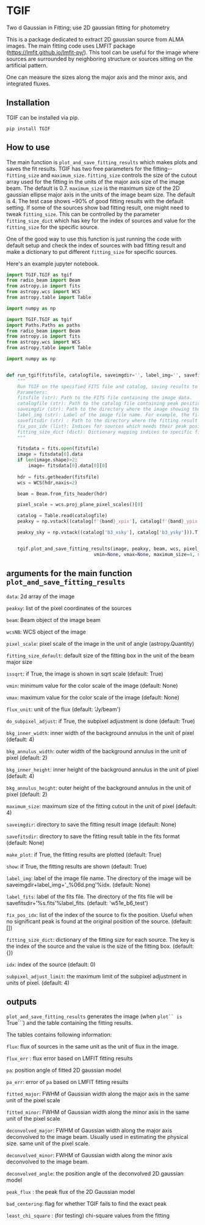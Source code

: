 # TGIF
Two d Gaussian in Fitting; use 2D gaussian fitting for photometry

This is a package dedicated to extract 2D gaussian source from ALMA images. The main fitting code uses LMFIT package (https://lmfit.github.io/lmfit-py/).
This tool can be useful for the image where sources are surrounded by neighboring structure or sources sitting on the artificial pattern.


One can measure the sizes along the major axis and the minor axis, and integrated fluxes.

## Installation

TGIF can be installed via pip.

``` pip install TGIF ```

## How to use
The main function is ```plot_and_save_fitting_results``` which makes plots and saves the fit results.
TGIF has two free parameters for the fitting--```fitting_size``` and ```maximum_size```.
```fitting_size``` controls the size of the cutout array used for the fitting in the units of the major axis size of the image beam. The default is 0.7.
```maximum_size``` is the maximum size of the 2D gaussian ellipse major axis in the units of the image beam size. The default is 4.
The test case shows ~90% of good fitting results with the default setting. If some of the sources show bad fitting result, one might need to tweak ```fitting_size```. 
This can be controlled by the parameter ```fitting_size_dict``` which has key for the index of sources and value for the ```fitting_size``` for the specific source.

One of the good way to use this function is just running the code with default setup and check the index of sources with bad fitting result and make a dictionary to put different ```fitting_size``` for specific sources.


Here's an example jupyter notebook.
```python
import TGIF.TGIF as tgif 
from radio_beam import Beam
from astropy.io import fits
from astropy.wcs import WCS
from astropy.table import Table

import numpy as np

import TGIF.TGIF as tgif
import Paths.Paths as paths
from radio_beam import Beam
from astropy.io import fits
from astropy.wcs import WCS
from astropy.table import Table

import numpy as np


def run_tgif(fitsfile, catalogfile, saveimgdir='', label_img='', savefitsdir='', fix_pos_idx=[], fitting_size_dict={}):
    """
    Run TGIF on the specified FITS file and catalog, saving results to PNG and FITS files.
    Parameters:
    fitsfile (str): Path to the FITS file containing the image data.
    catalogfile (str): Path to the catalog file containing peak positions of sources.
    saveimgdir (str): Path to the directory where the image showing the fitting result is saved.
    label_img (str): Label of the image file name. For example, the filename of the saved image will be (saveimgdir)/(label_img)_(six-digits index of the source).png
    savefitsdir (str) : Path to the directory where the fitting result table is saved.
    fix_pos_idx (list): Indices for sources which needs their peak positions to be fixed at the initial guess points. This is for sources with bad centering issue due to their faint peaks.
    fitting_size_dict (dict): Dictionary mapping indices to specific fitting sizes (default is empty dictionary)
    """

    fitsdata = fits.open(fitsfile)
    image = fitsdata[0].data
    if len(image.shape)>2:
        image= fitsdata[0].data[0][0]
   
    hdr = fits.getheader(fitsfile)  
    wcs = WCS(hdr,naxis=2)

    beam = Beam.from_fits_header(hdr)

    pixel_scale = wcs.proj_plane_pixel_scales()[0]

    catalog = Table.read(catalogfile)
    peakxy = np.vstack((catalog[f'{band}_xpix'], catalog[f'{band}_ypix'])).T

    peakxy_sky = np.vstack((catalog['b3_xsky'], catalog['b3_ysky'])).T


    tgif.plot_and_save_fitting_results(image, peakxy, beam, wcs, pixel_scale, fitting_size_default=0.6, saveimgdir=saveimgdir, label_img=label_img,
                                vmin=None, vmax=None, maximum_size=4, savefitsdir=savefitsdir,fix_pos_idx=fix_pos_idx, fitting_size_dict=fitting_size_dict)

```

## arguments for the main function ```plot_and_save_fitting_results```
```data```: 2d array of the image

```peakxy```: list of the pixel coordinates of the sources

```beam```: Beam object of the image beam

```wcsNB```: WCS object of the image

```pixel_scale```: pixel scale of the image in the unit of angle (astropy.Quantity)

```fitting_size_default```: default size of the fitting box in the unit of the beam major size

```issqrt```: if True, the image is shown in sqrt scale (default: True)

```vmin```: minimum value for the color scale of the image (default: None)

```vmax```: maximum value for the color scale of the image (default: None)

```flux_unit```: unit of the flux (default: 'Jy/beam')

```do_subpixel_adjust```: if True, the subpixel adjustment is done (default: True)

```bkg_inner_width```: inner width of the background annulus in the unit of pixel (default: 4)

```bkg_annulus_width```: outer width of the background annulus in the unit of pixel (default: 2)

```bkg_inner_height```: inner height of the background annulus in the unit of pixel (default: 4)

```bkg_annulus_height```: outer height of the background annulus in the unit of pixel (default: 2)

```maximum_size```: maximum size of the fitting cutout in the unit of pixel (default: 4)

```saveimgdir```: directory to save the fitting result image (default: None)

```savefitsdir```: directory to save the fitting result table in the fits format (default: None)

```make_plot```: if True, the fitting results are plotted (default: True)

```show```: if True, the fitting results are shown (default: True)

```label_img```: label of the image file name. The directory of the image will be saveimgdir+label_img+'_%06d.png'%idx. (default: None)

```label_fits```: label of the fits file. The directory of the fits file will be savefitsdir+'%s.fits'%label_fits. (default: 'w51e_b6_test')

```fix_pos_idx```: list of the index of the source to fix the position. Useful when no significant peak is found at the original position of the source. (default: [])

```fitting_size_dict```: dictionary of the fitting size for each source. The key is the index of the source and the value is the size of the fitting box. (default: {})

```idx```: index of the source (default: 0)

```subpixel_adjust_limit```: the maximum limit of the subpixel adjustment in units of pixel.  (default: 4)

## outputs
```plot_and_save_fitting_results``` generates the image (when ```plot`` is ```True```) and the table containing the fitting results.

The tables contains following information:

```flux```: flux of sources in the same unit as the unit of flux in the image.

```flux_err``` : flux error based on LMFIT fitting results

```pa```: position angle of fitted 2D gaussian model

```pa_err```: error of ```pa``` based on LMFIT fitting results

```fitted_major```: FWHM of Gaussian width along the major axis in the same unit of the pixel scale

```fitted_minor```: FWHM of Gaussian width along the minor axis in the same unit of the pixel scale

```deconvolved_major```: FWHM of Gaussian width along the major axis deconvolved to the image beam. Usually used in estimating the physical size. same unit of the pixel scale.

```deconvolved_minor```: FWHM of Gaussian width along the minor axis deconvolved to the image beam. 

```deconvolved_angle```: the position angle of the deconvolved 2D gaussian model

```peak_flux``` : the peak flux of the 2D Gaussian model

```bad_centering```: flag for whether TGIF fails to find the exact peak

```least_chi_square``` : (for testing) chi-square values from the fitting


